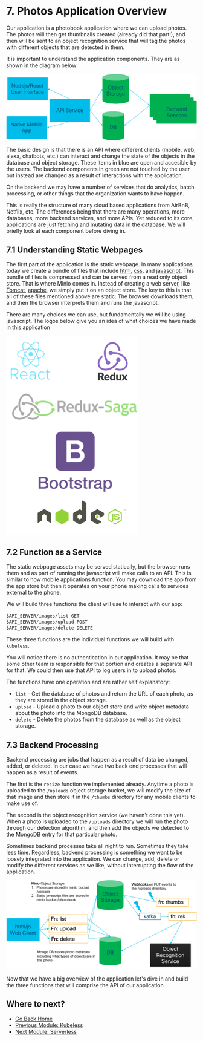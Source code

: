 # 7. Photos Application Overview

Our application is a photobook application where we can upload photos.  The photos will then get thumbnails created (already did that part!), and then will be sent to an object recognition service that will tag the photos with different objects that are detected in them. 

It is important to understand the application components.  They are as shown in the diagram below:

![arch](../images/arch03.png)

The basic design is that there is an API where different clients (mobile, web, alexa, chatbots, etc.) can interact and change the state of the objects in the database and object storage.  These items in blue are open and accesible by the users.  The backend components in green are not touched by the user but instead are changed as a result of interactions with the application.  

On the backend we may have a number of services that do analytics, batch processing, or other things that the organization wants to have happen.

This is really the structure of many cloud based applications from AirBnB, Netflix, etc.  The differences being that there are many operations, more databases, more backend services, and more APIs.  Yet reduced to its core, applications are just fetching and mutating data in the database.  We will briefly look at each component before diving in.

## 7.1 Understanding Static Webpages

The first part of the application is the static webpage.  In many applications today we create a bundle of files that include [html](https://www.w3schools.com/html/html_intro.asp), [css](https://www.lifewire.com/what-is-css-3466390), and [javascript](https://www.thoughtco.com/what-is-javascript-2037921).  This bundle of files is compressed and can be served from a read only object store.  That is where Minio comes in.  Instead of creating a web server, like [Tomcat](https://en.wikipedia.org/wiki/Apache_Tomcat), [apache](https://www.wpbeginner.com/glossary/apache/), we simply put it on an object store.  The key to this is that all of these files mentioned above are static.  The browser downloads them, and then the browser interprets them and runs the javascript.

There are many choices we can use, but fundamentally we will be using javascript.  The logos below give you an idea of what choices we have made in this application

![client proj](../images/client01.png)


## 7.2 Function as a Service

The static webpage assets may be served statically, but the browser runs them and as part of running the javascript will make calls to an API.  This is similar to how mobile applications function.  You may download the app from the app store but then it operates on your phone making calls to services external to the phone.  

We will build three functions the client will use to interact with our app:

```
$API_SERVER/images/list GET
$API_SERVER/images/upload POST
$API_SERVER/images/delete DELETE
```

These three functions are the individual functions we will build with `kubeless`. 

You will notice there is no authentication in our application.  It may be that some other team is responsible for that portion and creates a separate API for that.  We could then use that API to log users in to upload photos. 

The functions have one operation and are rather self explanatory: 

* `list` - Get the database of photos and return the URL of each photo, as they are stored in the object storage. 
* `upload` - Upload a photo to our object store and write object metadata about the photo into the MongoDB database.
* `delete` - Delete the photos from the database as well as the object storage. 


## 7.3 Backend Processing 

Backend processing are jobs that happen as a result of data be changed, added, or deleted.  In our case we have two back end processes that will happen as a result of events. 

The first is the `resize` function we implemented already.  Anytime a photo is uploaded to the `/uploads` object storage bucket, we will modify the size of that image and then store it in the `/thumbs` directory for any mobile clients to make use of. 

The second is the object recognition service (we haven't done this yet).  When a photo is uploaded to the `/uploads` directory we will run the photo through our detection algorithm, and then add the objects we detected to the MongoDB entry for that particular photo. 

Sometimes backend processes take all night to run.  Sometimes they take less time.  Regardless, backend processing is something we want to be loosely integrated into the application. We can change, add, delete or modify the different services as we like, without interrupting the flow of the application. 

![flow](../images/arch01.png)

Now that we have a big overview of the application let's dive in and build the three functions that will comprise the API of our application. 

## Where to next?

* [Go Back Home](../README.md)
* [Previous Module: Kubeless](../kubeless/README.md)
* [Next Module: Serverless](../serverless/README.md)
